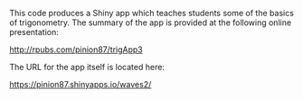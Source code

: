 This code produces a Shiny app which teaches students some
of the basics of trigonometry.  The summary of the app
is provided at the following online presentation:

http://rpubs.com/pinion87/trigApp3




The URL for the app itself is located here:

https://pinion87.shinyapps.io/waves2/